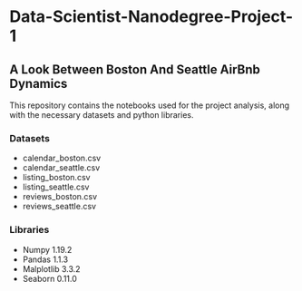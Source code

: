 # Data-Scientist-Nanodegree-Project-1
## A Look Between Boston And Seattle AirBnb Dynamics
This repository contains the notebooks used for the project analysis, along with the necessary datasets and python libraries.

### Datasets
- calendar_boston.csv
- calendar_seattle.csv
- listing_boston.csv
- listing_seattle.csv
- reviews_boston.csv
- reviews_seattle.csv

### Libraries
- Numpy 1.19.2
- Pandas 1.1.3
- Malplotlib 3.3.2
- Seaborn 0.11.0
